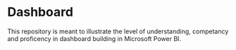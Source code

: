 # Dashboard
This repository is meant to illustrate the level of understanding, competancy and proficency in dashboard building in Microsoft Power BI.
